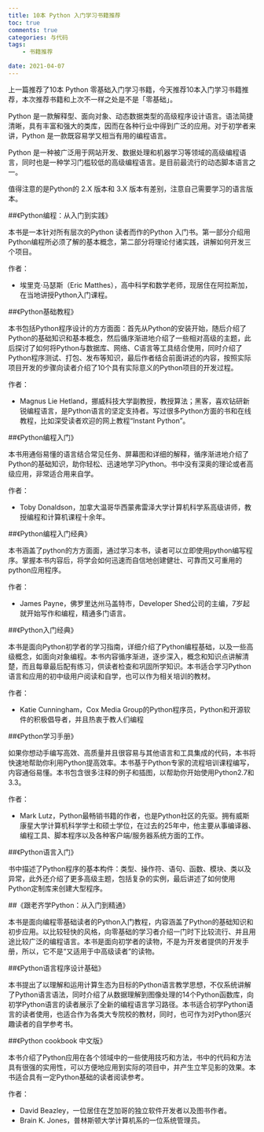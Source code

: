 ```yaml
---
title: 10本 Python 入门学习书籍推荐
toc: true
comments: true
categories: 与代码
tags: 
	- 书籍推荐

date: 2021-04-07
---
```


上一篇推荐了10本 Python 零基础入门学习书籍，今天推荐10本入门学习书籍推荐，本次推荐书籍和上次不一样之处是不是「零基础」。

Python 是一款解释型、面向对象、动态数据类型的高级程序设计语言。语法简捷清晰，具有丰富和强大的类库，因而在各种行业中得到广泛的应用。对于初学者来讲，Python 是一款既容易学又相当有用的编程语言。

Python 是一种被广泛用于网站开发、数据处理和机器学习等领域的高级编程语言，同时也是一种学习门槛较低的高级编程语言。是目前最流行的动态脚本语言之一。

值得注意的是Python的 2.X 版本和 3.X 版本有差别，注意自己需要学习的语言版本。


##《Python编程：从入门到实践》 

本书是一本针对所有层次的Python 读者而作的Python 入门书。第一部分介绍用Python编程所必须了解的基本概念，第二部分将理论付诸实践，讲解如何开发三个项目。

作者：

- 埃里克·马瑟斯（Eric Matthes），高中科学和数学老师，现居住在阿拉斯加，在当地讲授Python入门课程。

##《Python基础教程》

本书包括Python程序设计的方方面面：首先从Python的安装开始，随后介绍了Python的基础知识和基本概念，然后循序渐进地介绍了一些相对高级的主题，此后探讨了如何将Python与数据库、网络、C语言等工具结合使用，同时介绍了Python程序测试、打包、发布等知识，最后作者结合前面讲述的内容，按照实际项目开发的步骤向读者介绍了10个具有实际意义的Python项目的开发过程。

作者：

- Magnus Lie Hetland，挪威科技大学副教授，教授算法；黑客，喜欢钻研新锐编程语言，是Python语言的坚定支持者。写过很多Python方面的书和在线教程，比如深受读者欢迎的网上教程“Instant Python”。


##《Python编程入门》

本书用通俗易懂的语言结合常见任务、屏幕图和详细的解释，循序渐进地介绍了Python的基础知识，助你轻松、迅速地学习Python。书中没有深奥的理论或者高级应用，非常适合用来自学。

作者：

- Toby Donaldson，加拿大温哥华西蒙弗雷泽大学计算机科学系高级讲师，教授编程和计算机课程十余年。


##《Python编程入门经典》

本书涵盖了python的方方面面，通过学习本书，读者可以立即使用python编写程序。掌握本书内容后，将学会如何迅速而自信地创建健壮、可靠而又可重用的python应用程序。

作者：

- James Payne，佛罗里达州马盖特市，Developer Shed公司的主编，7岁起就开始写作和编程，精通多门语言。


##《Python入门经典》

本书是面向Python初学者的学习指南，详细介绍了Python编程基础，以及一些高级概念，如面向对象编程。本书内容循序渐进，逐步深入，概念和知识点讲解清楚，而且每章最后配有练习，供读者检查和巩固所学知识。本书适合学习Python语言和应用的初中级用户阅读和自学，也可以作为相关培训的教材。

作者：

- Katie Cunningham，Cox Media Group的Python程序员，Python和开源软件的积极倡导者，并且热衷于教人们编程


##《Python学习手册》

如果你想动手编写高效、高质量并且很容易与其他语言和工具集成的代码，本书将快速地帮助你利用Python提高效率。本书基于Python专家的流程培训课程编写，内容通俗易懂。本书包含很多注释的例子和插图，以帮助你开始使用Python2.7和3.3。

作者：

- Mark Lutz，Python最畅销书籍的作者，也是Python社区的先驱。拥有威斯康星大学计算机科学学士和硕士学位，在过去的25年中，他主要从事编译器、编程工具、脚本程序以及各种客户端/服务器系统方面的工作。

##《Python语言入门》

书中描述了Python程序的基本构件：类型、操作符、语句、函数、模块、类以及异常，此外还介绍了更多高级主题，包括复杂的实例，最后讲述了如何使用Python定制库来创建大型程序。


##《跟老齐学Python：从入门到精通》

本书是面向编程零基础读者的Python入门教程，内容涵盖了Python的基础知识和初步应用。以比较轻快的风格，向零基础的学习者介绍一门时下比较流行、并且用途比较广泛的编程语言。本书是面向初学者的读物，不是为开发者提供的开发手册，所以，它不是“又适用于中高级读者”的读物。


##《Python语言程序设计基础》

本书提出了以理解和运用计算生态为目标的Python语言教学思想，不仅系统讲解了Python语言语法，同时介绍了从数据理解到图像处理的14个Python函数库，向初学Python语言的读者展示了全新的编程语言学习路径。本书适合初学Python语言的读者使用，也适合作为各类大专院校的教材，同时，也可作为对Python感兴趣读者的自学参考书。


##《Python cookbook 中文版》

本书介绍了Python应用在各个领域中的一些使用技巧和方法，书中的代码和方法具有很强的实用性，可以方便地应用到实际的项目中，并产生立竿见影的效果。本书适合具有一定Python基础的读者阅读参考。

作者：

- David Beazley，一位居住在芝加哥的独立软件开发者以及图书作者。
- Brain K. Jones，普林斯顿大学计算机系的一位系统管理员。



